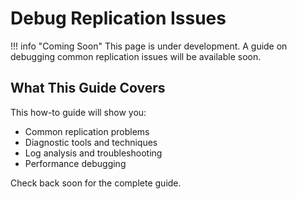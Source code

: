 # Debug Replication Issues

!!! info "Coming Soon"
    This page is under development. A guide on debugging common replication issues will be available soon.

## What This Guide Covers

This how-to guide will show you:
- Common replication problems
- Diagnostic tools and techniques
- Log analysis and troubleshooting
- Performance debugging

Check back soon for the complete guide.
